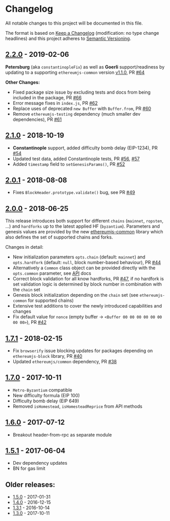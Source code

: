 # Changelog

All notable changes to this project will be documented in this file.

The format is based on [Keep a Changelog](http://keepachangelog.com/en/1.0.0/)
(modification: no type change headlines) and this project adheres to
[Semantic Versioning](http://semver.org/spec/v2.0.0.html).

## [2.2.0] - 2019-02-06

**Petersburg** (aka `constantinopleFix`) as well as **Goerli**
support/readiness by updating to a supporting `ethereumjs-common` version
[v1.1.0](https://github.com/ethereumjs/ethereumjs-common/releases/tag/v1.1.0),
PR [#64](https://github.com/ethereumjs/ethereumjs-block/pull/64)

**Other Changes:**

- Fixed package size issue by excluding tests and docs from being included in
  the package, PR [#66](https://github.com/ethereumjs/ethereumjs-block/pull/66)
- Error message fixes in `index.js`,
  PR [#62](https://github.com/ethereumjs/ethereumjs-block/pull/62)
- Replace uses of deprecated `new Buffer` with `Buffer.from`,
  PR [#60](https://github.com/ethereumjs/ethereumjs-block/pull/60)
- Remove `ethereumjs-testing` dependency (much smaller dev dependencies),
  PR [#61](https://github.com/ethereumjs/ethereumjs-block/pull/61)

[2.2.0]: https://github.com/ethereumjs/ethereumjs-vm/compare/v2.1.0...v2.2.0

## [2.1.0] - 2018-10-19

- **Constantinople** support, added difficulty bomb delay (EIP-1234), PR [#54](https://github.com/ethereumjs/ethereumjs-block/pull/54)
- Updated test data, added Constantinople tests, PR [#56](https://github.com/ethereumjs/ethereumjs-block/pull/56), [#57](https://github.com/ethereumjs/ethereumjs-block/pull/57)
- Added `timestamp` field to `setGenesisParams()`, PR [#52](https://github.com/ethereumjs/ethereumjs-block/pull/52)

[2.1.0]: https://github.com/ethereumjs/ethereumjs-vm/compare/v2.0.1...v2.1.0

## [2.0.1] - 2018-08-08

- Fixes `BlockHeader.prototype.validate()` bug, see PR [#49](https://github.com/ethereumjs/ethereumjs-block/pull/49)

[2.0.1]: https://github.com/ethereumjs/ethereumjs-vm/compare/v2.0.0...v2.0.1

## [2.0.0] - 2018-06-25

This release introduces both support for different `chains` (`mainnet`, `ropsten`, ...)
and `hardforks` up to the latest applied HF (`byzantium`). Parameters and genesis values
are provided by the new [ethereumjs-common](https://github.com/ethereumjs/ethereumjs-common)
library which also defines the set of supported chains and forks.

Changes in detail:

- New initialization parameters `opts.chain` (default: `mainnet`) and `opts.hardfork`
  (default: `null`, block number-based behaviour), PR [#44](https://github.com/ethereumjs/ethereumjs-block/pull/44)
- Alternatively a `Common` class object can be provided directly with the `opts.common` parameter,
  see [API](https://github.com/ethereumjs/ethereumjs-block/blob/master/docs/index.md) docs
- Correct block validation for all know hardforks, PR
  [#47](https://github.com/ethereumjs/ethereumjs-block/pull/47), if no hardfork is set validation logic
  is determined by block number in combination with the `chain` set
- Genesis block initialization depending on the `chain` set (see `ethereumjs-common` for supported chains)
- Extensive test additions to cover the newly introduced capabilities and changes
- Fix default value for `nonce` (empty buffer -> `<Buffer 00 00 00 00 00 00 00 00>`), PR [#42](https://github.com/ethereumjs/ethereumjs-block/pull/42)

[2.0.0]: https://github.com/ethereumjs/ethereumjs-vm/compare/v1.7.1...v2.0.0

## [1.7.1] - 2018-02-15

- Fix `browserify` issue blocking updates for packages depending on `ethereumjs-block`
  library, PR [#40](https://github.com/ethereumjs/ethereumjs-block/pull/40)
- Updated `ethereumjs/common` dependency, PR [#38](https://github.com/ethereumjs/ethereumjs-block/pull/38)

[1.7.1]: https://github.com/ethereumjs/ethereumjs-vm/compare/v1.7.0...v1.7.1

## [1.7.0] - 2017-10-11

- `Metro-Byzantium` compatible
- New difficulty formula (EIP 100)
- Difficulty bomb delay (EIP 649)
- Removed `isHomestead`, `isHomesteadReprice` from API methods

[1.7.0]: https://github.com/ethereumjs/ethereumjs-vm/compare/v1.6.0...v1.7.0

## [1.6.0] - 2017-07-12

- Breakout header-from-rpc as separate module

[1.6.0]: https://github.com/ethereumjs/ethereumjs-block/compare/v1.5.1...v1.6.0

## [1.5.1] - 2017-06-04

- Dev dependency updates
- BN for gas limit

[1.5.1]: https://github.com/ethereumjs/ethereumjs-block/compare/v1.5.0...v1.5.1

## Older releases:

- [1.5.0](https://github.com/ethereumjs/ethereumjs-block/compare/v1.4.0...v1.5.0) - 2017-01-31
- [1.4.0](https://github.com/ethereumjs/ethereumjs-block/compare/v1.3.1...v1.4.0) - 2016-12-15
- [1.3.1](https://github.com/ethereumjs/ethereumjs-block/compare/v1.3.0...v1.3.1) - 2016-10-14
- [1.3.0](https://github.com/ethereumjs/ethereumjs-block/compare/v1.2.2...v1.3.0) - 2017-10-11
